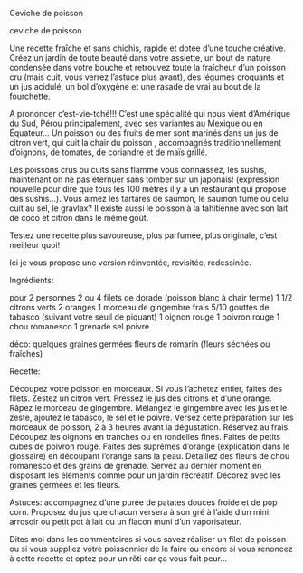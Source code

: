 Ceviche de poisson


ceviche de poisson

 

Une recette fraîche et sans chichis, rapide et dotée d’une touche créative.
Créez un jardin de toute beauté dans votre assiette, un bout de nature condensée dans votre bouche et retrouvez toute la fraîcheur d’un poisson cru (mais cuit, vous verrez l’astuce plus avant), des légumes croquants et un jus acidulé, un bol d’oxygène et une rasade de vrai au bout de la fourchette.

A prononcer c’est-vie-tché!!! C’est une spécialité qui nous vient d’Amérique du Sud, Pérou principalement, avec ses variantes au Mexique ou en Équateur… Un poisson ou des fruits de mer sont marinés dans un jus de citron vert, qui cuit la chair du poisson , accompagnés traditionnellement d’oignons, de tomates, de coriandre et de maïs grillé.

Les poissons crus ou cuits sans flamme vous connaissez, les sushis, maintenant on ne pas éternuer sans tomber sur un japonais! (expression nouvelle pour dire que tous les 100 mètres il y a un restaurant qui propose des sushis…). Vous aimez les tartares de saumon, le saumon fumé ou celui cuit au sel, le gravlax? Il existe aussi le poisson à la tahitienne avec son lait de coco et citron dans le même goût. 

Testez une recette plus savoureuse, plus parfumée, plus originale, c’est meilleur quoi! 

Ici je vous propose une version réinventée, revisitée, redessinée.

Ingrédients:

pour 2 personnes
2 ou 4 filets de dorade (poisson blanc à chair ferme)
1 1/2 citrons verts
2 oranges
1 morceau de gingembre frais
5/10 gouttes de tabasco (suivant votre seuil de piquant)
1 oignon rouge
1 poivron rouge
1 chou romanesco
1 grenade
sel
poivre

déco:
quelques graines germées
fleurs de romarin (fleurs séchées ou fraîches)

Recette:

Découpez votre poisson en morceaux.
Si vous l’achetez entier, faites des filets. 
Zestez un citron vert.
Pressez le jus des citrons et d’une orange.
Râpez le morceau de gingembre.
Mélangez le gingembre avec les jus et le zeste, ajoutez le tabasco, le sel et le poivre.
Versez cette préparation sur les morceaux de poisson, 2 à 3 heures avant la dégustation. 
Réservez au frais.
Découpez les oignons en tranches ou en rondelles fines.
Faites de petits cubes de poivron rouge.
Faites des suprêmes d’orange (explication dans le glossaire) en découpant l’orange sans la peau.
Détaillez des fleurs de chou romanesco et des grains de grenade.
Servez au dernier moment en disposant les éléments comme pour un jardin récréatif.
Décorez avec les graines germées et les fleurs. 

Astuces: accompagnez d’une purée de patates douces froide et de pop corn.
Proposez du jus que chacun versera à son gré à l’aide d’un mini arrosoir ou petit pot à lait ou un flacon muni d’un vaporisateur.

Dites moi dans les commentaires si vous savez réaliser un filet de poisson ou si vous suppliez votre poissonnier de le faire ou encore si vous renoncez à cette recette et optez pour un rôti car ça vous fait peur…